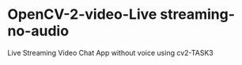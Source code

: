 # OpenCV-2-video-Live streaming-no-audio
Live Streaming Video Chat App without voice using cv2-TASK3
